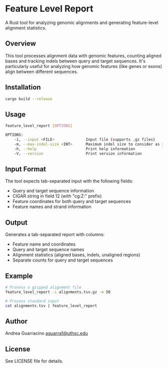 # Feature Level Report

A Rust tool for analyzing genomic alignments and generating feature-level alignment statistics.

## Overview

This tool processes alignment data with genomic features, counting aligned bases and tracking indels between query and target sequences. It's particularly useful for analyzing how genomic features (like genes or exons) align between different sequences.

## Installation

```bash
cargo build --release
```

## Usage

```bash
feature_level_report [OPTIONS]

OPTIONS:
    -i, --input <FILE>              Input file (supports .gz files)
    -m, --max-indel-size <INT>      Maximum indel size to consider as indels (default: unlimited)
    -h, --help                      Print help information
    -V, --version                   Print version information
```

## Input Format

The tool expects tab-separated input with the following fields:
- Query and target sequence information
- CIGAR string in field 12 (with "cg:Z:" prefix)
- Feature coordinates for both query and target sequences
- Feature names and strand information

## Output

Generates a tab-separated report with columns:
- Feature name and coordinates
- Query and target sequence names
- Alignment statistics (aligned bases, indels, unaligned regions)
- Separate counts for query and target sequences

## Example

```bash
# Process a gzipped alignment file
feature_level_report -i alignments.tsv.gz -m 50

# Process standard input
cat alignments.tsv | feature_level_report
```

## Author

Andrea Guarracino <aguarra1@uthsc.edu>

## License

See LICENSE file for details.